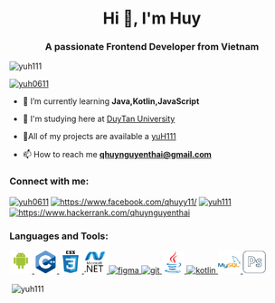 <h1 align="center">Hi 👋, I'm Huy</h1>
<h3 align="center">A passionate Frontend Developer from Vietnam</h3>

<p align="left"> <img src="https://komarev.com/ghpvc/?username=yuh111&label=Profile%20views&color=0e75b6&style=flat" alt="yuh111" /> </p>

<p align="left"> <a href="https://twitter.com/yuh0611" target="blank"><img src="https://img.shields.io/twitter/follow/yuh0611?logo=twitter&style=for-the-badge" alt="yuh0611" /></a> </p>

- 🌱 I’m currently learning **Java,Kotlin,JavaScript**

- 👯 I'm studying here at [DuyTan University](https://duytan.edu.vn/)

- 🤝All of my projects are available a [yuH111](https://github.com/yuH111/yuH111/)

- 📫 How to reach me **qhuynguyenthai@gmail.com**

<h3 align="left">Connect with me:</h3>
<p align="left">
<a href="https://twitter.com/yuh0611" target="blank"><img align="center" src="https://raw.githubusercontent.com/rahuldkjain/github-profile-readme-generator/master/src/images/icons/Social/twitter.svg" alt="yuh0611" height="30" width="40" /></a>
<a href="https://fb.com/https://www.facebook.com/qhuyy11/" target="blank"><img align="center" src="https://raw.githubusercontent.com/rahuldkjain/github-profile-readme-generator/master/src/images/icons/Social/facebook.svg" alt="https://www.facebook.com/qhuyy11/" height="30" width="40" /></a>
<a href="https://www.hackerrank.com/yuh111" target="blank"><img align="center" src="https://raw.githubusercontent.com/rahuldkjain/github-profile-readme-generator/master/src/images/icons/Social/hackerrank.svg" alt="yuh111" height="30" width="40" /></a>
<a href="https://www.hackerearth.com/https://www.hackerrank.com/qhuynguyenthai" target="blank"><img align="center" src="https://raw.githubusercontent.com/rahuldkjain/github-profile-readme-generator/master/src/images/icons/Social/hackerearth.svg" alt="https://www.hackerrank.com/qhuynguyenthai" height="30" width="40" /></a>
</p>

<h3 align="left">Languages and Tools:</h3>
<p align="left"> <a href="https://developer.android.com" target="_blank" rel="noreferrer"> <img src="https://raw.githubusercontent.com/devicons/devicon/master/icons/android/android-original-wordmark.svg" alt="android" width="40" height="40"/> </a> <a href="https://www.w3schools.com/cpp/" target="_blank" rel="noreferrer"> <img src="https://raw.githubusercontent.com/devicons/devicon/master/icons/cplusplus/cplusplus-original.svg" alt="cplusplus" width="40" height="40"/> </a> <a href="https://www.w3schools.com/css/" target="_blank" rel="noreferrer"> <img src="https://raw.githubusercontent.com/devicons/devicon/master/icons/css3/css3-original-wordmark.svg" alt="css3" width="40" height="40"/> </a> <a href="https://dotnet.microsoft.com/" target="_blank" rel="noreferrer"> <img src="https://raw.githubusercontent.com/devicons/devicon/master/icons/dot-net/dot-net-original-wordmark.svg" alt="dotnet" width="40" height="40"/> </a> <a href="https://www.figma.com/" target="_blank" rel="noreferrer"> <img src="https://www.vectorlogo.zone/logos/figma/figma-icon.svg" alt="figma" width="40" height="40"/> </a> <a href="https://git-scm.com/" target="_blank" rel="noreferrer"> <img src="https://www.vectorlogo.zone/logos/git-scm/git-scm-icon.svg" alt="git" width="40" height="40"/> </a> <a href="https://www.java.com" target="_blank" rel="noreferrer"> <img src="https://raw.githubusercontent.com/devicons/devicon/master/icons/java/java-original.svg" alt="java" width="40" height="40"/> </a> <a href="https://kotlinlang.org" target="_blank" rel="noreferrer"> <img src="https://www.vectorlogo.zone/logos/kotlinlang/kotlinlang-icon.svg" alt="kotlin" width="40" height="40"/> </a> <a href="https://www.mysql.com/" target="_blank" rel="noreferrer"> <img src="https://raw.githubusercontent.com/devicons/devicon/master/icons/mysql/mysql-original-wordmark.svg" alt="mysql" width="40" height="40"/> </a> <a href="https://www.photoshop.com/en" target="_blank" rel="noreferrer"> <img src="https://raw.githubusercontent.com/devicons/devicon/master/icons/photoshop/photoshop-line.svg" alt="photoshop" width="40" height="40"/> </a> </p>

<p>&nbsp;<img align="center" src="https://github-readme-stats.vercel.app/api?username=yuh111&show_icons=true&locale=en" alt="yuh111" /></p>

